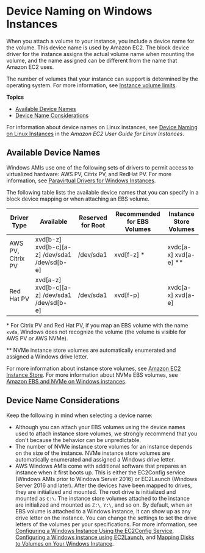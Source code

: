 # Device Naming on Windows Instances<a name="device_naming"></a>

When you attach a volume to your instance, you include a device name for the volume\. This device name is used by Amazon EC2\. The block device driver for the instance assigns the actual volume name when mounting the volume, and the name assigned can be different from the name that Amazon EC2 uses\.

The number of volumes that your instance can support is determined by the operating system\. For more information, see [Instance volume limits](volume_limits.md)\.

**Topics**
+ [Available Device Names](#available-ec2-device-names)
+ [Device Name Considerations](#device-name-limits)

For information about device names on Linux instances, see [Device Naming on Linux Instances](https://docs.aws.amazon.com/AWSEC2/latest/UserGuide/device_naming.html) in the *Amazon EC2 User Guide for Linux Instances*\.

## Available Device Names<a name="available-ec2-device-names"></a>

Windows AMIs use one of the following sets of drivers to permit access to virtualized hardware: AWS PV, Citrix PV, and RedHat PV\. For more information, see [Paravirtual Drivers for Windows Instances](xen-drivers-overview.md)\.

The following table lists the available device names that you can specify in a block device mapping or when attaching an EBS volume\.


| Driver Type | Available | Reserved for Root | Recommended for EBS Volumes | Instance Store Volumes | 
| --- | --- | --- | --- | --- | 
|  AWS PV, Citrix PV  |  xvd\[b\-z\] xvd\[b\-c\]\[a\-z\] /dev/sda1 /dev/sd\[b\-e\]  |  /dev/sda1  |  xvd\[f\-z\] \*  |  xvdc\[a\-x\]  xvd\[a\-e\] \*\*  | 
|  Red Hat PV  |  xvd\[a\-z\] xvd\[b\-c\]\[a\-z\] /dev/sda1 /dev/sd\[b\-e\]  |  /dev/sda1  |  xvd\[f\-p\]  |  xvdc\[a\-x\]  xvd\[a\-e\]  | 

\* For Citrix PV and Red Hat PV, if you map an EBS volume with the name `xvda`, Windows does not recognize the volume \(the volume is visible for AWS PV or AWS NVMe\)\.

\*\* NVMe instance store volumes are automatically enumerated and assigned a Windows drive letter\.

For more information about instance store volumes, see [Amazon EC2 Instance Store](InstanceStorage.md)\. For more information about NVMe EBS volumes, see [Amazon EBS and NVMe on Windows instances](nvme-ebs-volumes.md)\.

## Device Name Considerations<a name="device-name-limits"></a>

Keep the following in mind when selecting a device name:
+ Although you can attach your EBS volumes using the device names used to attach instance store volumes, we strongly recommend that you don't because the behavior can be unpredictable\.
+ The number of NVMe instance store volumes for an instance depends on the size of the instance\. NVMe instance store volumes are automatically enumerated and assigned a Windows drive letter\.
+ AWS Windows AMIs come with additional software that prepares an instance when it first boots up\. This is either the EC2Config service \(Windows AMIs prior to Windows Server 2016\) or EC2Launch \(Windows Server 2016 and later\)\. After the devices have been mapped to drives, they are initialized and mounted\. The root drive is initialized and mounted as `C:\`\. The instance store volumes attached to the instance are initialized and mounted as `Z:\`, `Y:\`, and so on\. By default, when an EBS volume is attached to a Windows instance, it can show up as any drive letter on the instance\. You can change the settings to set the drive letters of the volumes per your specifications\. For more information, see [Configuring a Windows Instance Using the EC2Config Service](ec2config-service.md), [Configuring a Windows instance using EC2Launch](ec2launch.md), and [Mapping Disks to Volumes on Your Windows Instance](ec2-windows-volumes.md)\.